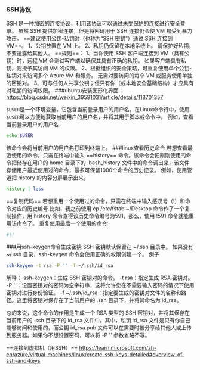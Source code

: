 ### SSH协议
SSH 是一种加密的连接协议，利用该协议可以通过未受保护的连接进行安全登录。 虽然 SSH 提供加密连接，但是将密码用于 SSH 连接仍会使 VM 易受到暴力攻击。 ==建议使用公钥-私钥对（也称为“SSH 密钥”）通过 SSH 连接到 VM==。
1、公钥放置在 VM 上。
2、私钥仍保留在本地系统上。 请保护好私钥， 不要透露给其他人。
==规则==：
1、当你使用 SSH 客户端连接到 VM（具有公钥）时，远程 VM 会测试客户端以确保其具有正确的私钥。 如果客户端具有私钥，则授予其访问 VM 的权限。
2、根据组织的安全策略，可重复使用单个公钥-私钥对来访问多个 Azure VM 和服务。 无需对要访问的每个 VM 或服务使用单独的密钥对。
3、可与任何人共享公钥；但只有你（或本地安全基础结构）才应具有对私钥的访问权限。
###ubuntu安装图形化界面：
https://blog.csdn.net/weixin_39591031/article/details/118701357


`$USER`是一个环境变量，它包含当前登录用户的用户名。在Linux命令行中，使用`$USER`可以方便地获取当前用户的用户名，并将其用于脚本或命令中。
例如，查看当前登录用户的用户名：
```bash
echo $USER
```
该命令会将当前用户的用户名打印到终端上。
###linux查看历史命令
若想查看最近使用的命令，只需在终端中输入 ==history== 命令。该命令会把刚刚使用的命令把储存在用户的 home 目录下的 .bash_history 文件中的命令调出来，该文件存储用户最近使用过的命令，最多可保留1000个命令的历史记录。
例如，使用管道把 history 的内容分屏展示出来。
```bash
history | less
```
==复制代码==
若想重用一个使用过的命令，只需在终端中输入感叹号（!）和命令对应的历史编号.比如，我之前使用 cp /etc/fstab ~/Desktop 命令作了一个复制操作，用 history 命令查得该历史命令编号为591，那么，使用 !591 命令就能重用该命令了。
重复使用最后一个使用的命令:
```bash
#!!
```
###用ssh-keygen命令生成密钥
SSH 密钥默认保留在 ~/.ssh 目录中。 如果没有 ~/.ssh 目录，ssh-keygen 命令会使用正确的权限创建一个。
例子
```bash
ssh-keygen -t rsa -P '' -f ~/.ssh/id_rsa
```
解释：
ssh-keygen：生成 SSH 密钥对的命令。
-t rsa：指定生成 RSA 密钥对。
-P ''：设置密钥对的密码为空字符串，这将允许您在不需要输入密码的情况下使用密钥对进行身份验证。
-f ~/.ssh/id_rsa：指定要生成的密钥对文件的名称和路径。这里将密钥对保存在了当前用户的 .ssh 目录下，并将其命名为 id_rsa。

总的来说，这个命令的作用是生成一个 RSA 类型的 SSH 密钥对，并将其保存在当前用户的 .ssh 目录下的 id_rsa 文件中。其中，私钥 id_rsa 文件是只有你自己能够访问和使用的，而公钥 id_rsa.pub 文件可以在需要时被分享给其他人或上传到服务器。如果你不想设置密码，可以将 -P '' 参数省略不写。


==连接到虚拟机（用SSH）==
https://learn.microsoft.com/zh-cn/azure/virtual-machines/linux/create-ssh-keys-detailed#overview-of-ssh-and-keys

